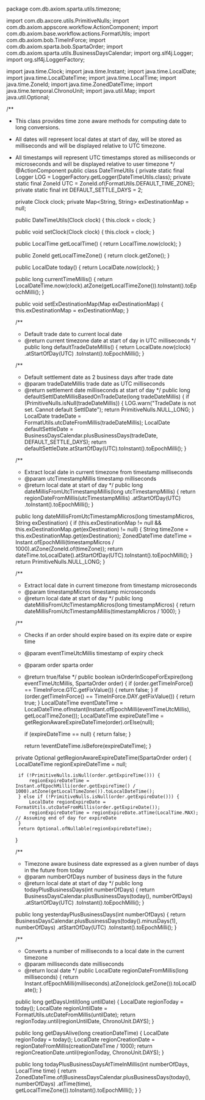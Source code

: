 package com.db.axiom.sparta.utils.timezone;

import com.db.axcore.utils.PrimitiveNulls;
import com.db.axiom.appscore.workflow.ActionComponent;
import com.db.axiom.base.workflow.actions.FormatUtils;
import com.db.axiom.bob.TimeInForce;
import com.db.axiom.sparta.bob.SpartaOrder;
import com.db.axiom.sparta.utils.BusinessDaysCalendar;
import org.slf4j.Logger;
import org.slf4j.LoggerFactory;

import java.time.Clock;
import java.time.Instant;
import java.time.LocalDate;
import java.time.LocalDateTime;
import java.time.LocalTime;
import java.time.ZoneId;
import java.time.ZonedDateTime;
import java.time.temporal.ChronoUnit;
import java.util.Map;
import java.util.Optional;

/**
 * This class provides time zone aware methods for computing date to long conversions.
 * All dates will represent local dates at start of day, will be stored as milliseconds and will be displayed relative to UTC timezone.
 * All timestamps will represent UTC timestamps stored as milliseconds or microseconds and will be displayed relative to user timezone
 */
@ActionComponent
public class DateTimeUtils {
    private static final Logger LOG = LoggerFactory.getLogger(DateTimeUtils.class);
    private static final ZoneId UTC = ZoneId.of(FormatUtils.DEFAULT_TIME_ZONE);
    private static final int DEFAULT_SETTLE_DAYS = 2;

    private Clock clock;
    private Map<String, String> exDestinationMap = null;

    public DateTimeUtils(Clock clock) {
        this.clock = clock;
    }

    public void setClock(Clock clock) {
        this.clock = clock;
    }

    public LocalTime getLocalTime() {
        return LocalTime.now(clock);
    }

    public ZoneId getLocalTimeZone() {
        return clock.getZone();
    }

    public LocalDate today() {
        return LocalDate.now(clock);
    }

    public long currentTimeMillis() {
        return LocalDateTime.now(clock).atZone(getLocalTimeZone()).toInstant().toEpochMilli();
    }

    public void setExDestinationMap(Map exDestinationMap) {
        this.exDestinationMap = exDestinationMap;
    }

    /**
     * Default trade date to current local date
     * @return current timezone date at start of day in UTC milliseconds
     */
    public long defaultTradeDateMillis() {
        return LocalDate.now(clock)
                .atStartOfDay(UTC)
                .toInstant().toEpochMilli();
    }

    /**
     * Default settlement date as 2 business days after trade date
     * @param tradeDateMillis trade date as UTC milliseconds
     * @return settlement date milliseconds at start of day
     */
    public long defaultSettlDateMillisBasedOnTradeDate(long tradeDateMillis) {
        if (PrimitiveNulls.isNull(tradeDateMillis)) {
            LOG.warn("TradeDate is not set. Cannot default SettlDate");
            return PrimitiveNulls.NULL_LONG;
        }
        LocalDate tradeDate = FormatUtils.utcDateFromMillis(tradeDateMillis);
        LocalDate defaultSettleDate = BusinessDaysCalendar.plusBusinessDays(tradeDate, DEFAULT_SETTLE_DAYS);
        return defaultSettleDate.atStartOfDay(UTC).toInstant().toEpochMilli();
    }

    /**
     * Extract local date in current timezone from timestamp milliseconds
     * @param utcTimestampMillis timestamp milliseconds
     * @return local date at start of day
     */
    public long dateMillisFromUtcTimestampMillis(long utcTimestampMillis) {
        return regionDateFromMillis(utcTimestampMillis)
                .atStartOfDay(UTC)
                .toInstant().toEpochMilli();
    }

    public long dateMillisFromUtcTimestampMicros(long timestampMicros, String exDestination) {
        if (this.exDestinationMap != null && this.exDestinationMap.get(exDestination) != null) {
            String timeZone = this.exDestinationMap.get(exDestination);
            ZonedDateTime dateTime = Instant.ofEpochMilli(timestampMicros / 1000).atZone(ZoneId.of(timeZone));
            return dateTime.toLocalDate().atStartOfDay(UTC).toInstant().toEpochMilli();
        }
        return PrimitiveNulls.NULL_LONG;
    }

    /**
     * Extract local date in current timezone from timestamp microseconds
     * @param timestampMicros timestamp microseconds
     * @return local date at start of day
     */
    public long dateMillisFromUtcTimestampMicros(long timestampMicros) {
        return dateMillisFromUtcTimestampMillis(timestampMicros / 1000);
    }

    /**
     * Checks if an order should expire based on its expire date or expire time
     * @param eventTimeUtcMillis timestamp of expiry check
     * @param order sparta order
     * @return true/false
     */
    public boolean isOrderInScopeForExpire(long eventTimeUtcMillis, SpartaOrder order) {
        if (order.getTimeInForce() == TimeInForce.GTC.getFixValue()) {
            return false;
        }
        if (order.getTimeInForce() == TimeInForce.DAY.getFixValue()) {
            return true;
        }
        LocalDateTime eventDateTime = LocalDateTime.ofInstant(Instant.ofEpochMilli(eventTimeUtcMillis), getLocalTimeZone());
        LocalDateTime expireDateTime = getRegionAwareExpireDateTime(order).orElse(null);

        if (expireDateTime == null) {
            return false;
        }

        return !eventDateTime.isBefore(expireDateTime);
    }

    private Optional<LocalDateTime> getRegionAwareExpireDateTime(SpartaOrder order) {
        LocalDateTime regionExpireDateTime = null;

        if (!PrimitiveNulls.isNull(order.getExpireTime())) {
            regionExpireDateTime = Instant.ofEpochMilli(order.getExpireTime() / 1000).atZone(getLocalTimeZone()).toLocalDateTime();
        } else if (!PrimitiveNulls.isNull(order.getExpireDate())) {
            LocalDate regionExpireDate = FormatUtils.utcDateFromMillis(order.getExpireDate());
            regionExpireDateTime = regionExpireDate.atTime(LocalTime.MAX); // Assuming end of day for expireDate
        }
        return Optional.ofNullable(regionExpireDateTime);
    }

    /**
     * Timezone aware business date expressed as a given number of days in the future from today
     * @param numberOfDays number of business days in the future
     * @return local date at start of day
     */
    public long todayPlusBusinessDays(int numberOfDays) {
        return BusinessDaysCalendar.plusBusinessDays(today(), numberOfDays)
                .atStartOfDay(UTC)
                .toInstant().toEpochMilli();
    }

    public long yesterdayPlusBusinessDays(int numberOfDays) {
        return BusinessDaysCalendar.plusBusinessDays(today().minusDays(1), numberOfDays)
                .atStartOfDay(UTC)
                .toInstant().toEpochMilli();
    }

    /**
     * Converts a number of milliseconds to a local date in the current timezone
     * @param milliseconds date milliseconds
     * @return local date
     */
    public LocalDate regionDateFromMillis(long milliseconds) {
        return Instant.ofEpochMilli(milliseconds).atZone(clock.getZone()).toLocalDate();
    }

    public long getDaysUntil(long untilDate) {
        LocalDate regionToday = today();
        LocalDate regionUntilDate = FormatUtils.utcDateFromMillis(untilDate);
        return regionToday.until(regionUntilDate, ChronoUnit.DAYS);
    }

    public long getDaysAlive(long creationDateTime) {
        LocalDate regionToday = today();
        LocalDate regionCreationDate = regionDateFromMillis(creationDateTime / 1000);
        return regionCreationDate.until(regionToday, ChronoUnit.DAYS);
    }

    public long todayPlusBusinessDaysAtTimeInMillis(int numberOfDays, LocalTime time) {
        return ZonedDateTime.of(BusinessDaysCalendar.plusBusinessDays(today(), numberOfDays)
                .atTime(time), getLocalTimeZone()).toInstant().toEpochMilli();
    }
}
